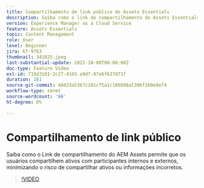```yaml
---
title: Compartilhamento de link público do Assets Essentials
description: Saiba como o link de compartilhamento do Assets Essentials permite que os usuários compartilhem ativos com participantes internos e externos, minimizando o risco de compartilhar ativos incorretos... (as descrições devem ter entre 60 e 160 caracteres)
version: Experience Manager as a Cloud Service
feature: Assets Essentials
topic: Content Management
role: User
level: Beginner
jira: KT-9763
thumbnail: 341025.jpeg
last-substantial-update: 2022-10-08T00:00:00Z
doc-type: Feature Video
exl-id: 719d3101-2c27-4165-a9d7-97e6f637d71f
duration: 161
source-git-commit: 48433a5367c281cf5a1c106b08a1306f1b0e8ef4
workflow-type: tm+mt
source-wordcount: '66'
ht-degree: 0%

---
```


# Compartilhamento de link público

Saiba como o Link de compartilhamento do AEM Assets permite que os usuários compartilhem ativos com participantes internos e externos, minimizando o risco de compartilhar ativos ou informações incorretos.

>[!VIDEO](https://video.tv.adobe.com/v/341025?quality=12&learn=on)
